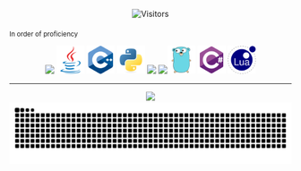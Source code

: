 <p align="center">
<img src="https://komarev.com/ghpvc/?username=RobbyV2" alt="Visitors">

<sub>In order of proficiency</sub>

<p align="center"> 
<img src="https://icons.veryicon.com/png/o/business/vscode-program-item-icon/rust-1.png" width="50"/>
<img src="https://raw.githubusercontent.com/devicons/devicon/master/icons/java/java-original.svg" width="50"/>
<img src="https://raw.githubusercontent.com/devicons/devicon/master/icons/cplusplus/cplusplus-original.svg" width="50"/>
<img src="https://raw.githubusercontent.com/devicons/devicon/master/icons/python/python-original.svg" width="50"/>
<img src="https://cdn.jsdelivr.net/gh/devicons/devicon/icons/nodejs/nodejs-original.svg" width="50"/>
<img src="https://cdn.jsdelivr.net/gh/devicons/devicon/icons/react/react-original.svg" width="50"/><img src="https://raw.githubusercontent.com/devicons/devicon/master/icons/go/go-original.svg" width="50"/>
<img src="https://raw.githubusercontent.com/devicons/devicon/master/icons/csharp/csharp-original.svg" width="50"/>
<img src="https://raw.githubusercontent.com/devicons/devicon/master/icons/lua/lua-original.svg" width="50"/>
  
---

<p align="center"> 
<img src="https://github-readme-stats.vercel.app/api?username=RobbyV2&show_icons=true&theme=tokyonight"/>
<a href="https://github.com/RobbyV2" target="_blank"><img src="https://raw.githubusercontent.com/RobbyV2/RobbyV2/output/github-contribution-grid-snake-dark.svg#gh-dark-mode-only" alt="Snake"></a>
